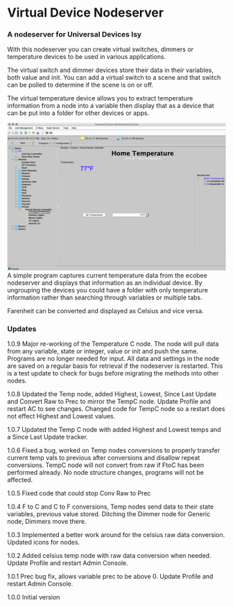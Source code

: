# Virtual Device Nodeserver
### A nodeserver for Universal Devices Isy

With this nodeserver you can create virtual switches, dimmers or temperature devices to be used in various applications.

The virtual switch and dimmer devices store their data in their variables, both value and init. You can add a virtual switch to a scene and that switch can be polled to determine if the scene is on or off.

The virtual temperature device allows you to extract temperature information from a node into a variable then display that as a device that can be put into a folder for other devices or apps.

![Virtual Node](https://github.com/markv58/github.io/blob/master/VirtualNode.png)
A simple program captures current temperature data from the ecobee nodeserver and displays that information as an individual device. By ungrouping the devices you could have a folder with only temperature information rather than searching through variables or multiple tabs.

Farenheit can be converted and displayed as Celsius and vice versa. 


### Updates

1.0.9 Major re-working of the Temperature C node. The node will pull data from any variable, state or integer, value or init and push the same. Programs are no longer needed for input. All data and settings in the node are saved on a regular basis for retrieval if the nodeserver is restarted. This is a test update to check for bugs before migrating the methods into other nodes.

1.0.8 Updated the Temp node, added Highest, Lowest, Since Last Update and Convert Raw to Prec to mirror the TempC node. Update Profile and restart AC to see changes. Changed code for TempC node so a restart does not effect Highest and Lowest values.

1.0.7 Updated the Temp C node with added Highest and Lowest temps and a Since Last Update tracker.

1.0.6 Fixed a bug, worked on Temp nodes conversions to properly transfer current temp vals to previous after conversions and disallow repeat conversions. TempC node will not convert from raw if FtoC has been performed already. No node structure changes, programs will not be affected.

1.0.5 Fixed code that could stop Conv Raw to Prec

1.0.4 F to C and C to F conversions, Temp nodes send data to their state variables, previous value stored. Ditching the Dimmer node for Generic node, Dimmers move there.

1.0.3 Implemented a better work around for the celsius raw data conversion. Updated icons for nodes.

1.0.2 Added celsius temp node with raw data conversion when needed. Update Profile and restart Admin Console.

1.0.1 Prec bug fix, allows variable prec to be above 0. Update Profile and restart Admin Console.

1.0.0 Initial version
